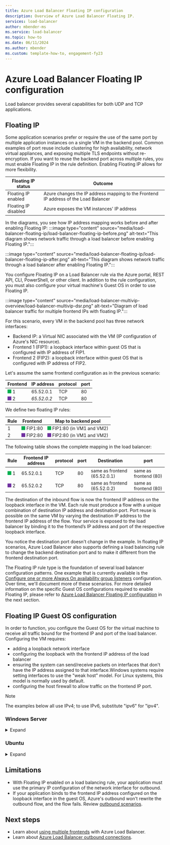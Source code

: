 ```yaml
---
title: Azure Load Balancer Floating IP configuration
description: Overview of Azure Load Balancer Floating IP.
services: load-balancer
author: mbender-ms
ms.service: load-balancer
ms.topic: how-to
ms.date: 06/11/2024
ms.author: mbender
ms.custom: template-how-to, engagement-fy23
---
```


# Azure Load Balancer Floating IP configuration

Load balancer provides several capabilities for both UDP and TCP applications.

## Floating IP

Some application scenarios prefer or require the use of the same port by multiple application instances on a single VM in the backend pool. Common examples of port reuse include clustering for high availability, network virtual appliances, and exposing multiple TLS endpoints without re-encryption. If you want to reuse the backend port across multiple rules, you must enable Floating IP in the rule definition. Enabling Floating IP allows for more flexibility. 

| Floating IP status | Outcome |
| --- | --- | 
| Floating IP enabled | Azure changes the IP address mapping to the Frontend IP address of the Load Balancer | 
| Floating IP disabled |  Azure exposes the VM instances' IP address |

In the diagrams, you see how IP address mapping works before and after enabling Floating IP:
:::image type="content" source="media/load-balancer-floating-ip/load-balancer-floating-ip-before.png" alt-text="This diagram shows network traffic through a load balancer before enabling Floating IP.":::

:::image type="content" source="media/load-balancer-floating-ip/load-balancer-floating-ip-after.png" alt-text="This diagram shows network traffic through a load balancer after enabling Floating IP.":::

You configure Floating IP on a Load Balancer rule via the Azure portal, REST API, CLI, PowerShell, or other client. In addition to the rule configuration, you must also configure your virtual machine's Guest OS in order to use Floating IP.

:::image type="content" source="media/load-balancer-multivip-overview/load-balancer-multivip-dsr.png" alt-text="Diagram of load balancer traffic for multiple frontend IPs with floating IP.":::

For this scenario, every VM in the backend pool has three network interfaces:

* Backend IP: a Virtual NIC associated with the VM (IP configuration of Azure's NIC resource).
* Frontend 1 (FIP1): a loopback interface within guest OS that is configured with IP address of FIP1.
* Frontend 2 (FIP2): a loopback interface within guest OS that is configured with IP address of FIP2.

Let's assume the same frontend configuration as in the previous scenario:

| Frontend | IP address | protocol | port |
| --- | --- | --- | --- |
| ![green frontend](./media/load-balancer-multivip-overview/load-balancer-rule-green.png) 1 |65.52.0.1 |TCP |80 |
| ![purple frontend](./media/load-balancer-multivip-overview/load-balancer-rule-purple.png) 2 |*65.52.0.2* |TCP |80 |

We define two floating IP rules:

| Rule | Frontend | Map to backend pool |
| --- | --- | --- |
| 1 |![green rule](./media/load-balancer-multivip-overview/load-balancer-rule-green.png) FIP1:80 |![green backend](./media/load-balancer-multivip-overview/load-balancer-rule-green.png) FIP1:80 (in VM1 and VM2) |
| 2 |![purple rule](./media/load-balancer-multivip-overview/load-balancer-rule-purple.png) FIP2:80 |![purple backend](./media/load-balancer-multivip-overview/load-balancer-rule-purple.png) FIP2:80 (in VM1 and VM2) |

The following table shows the complete mapping in the load balancer:

| Rule | Frontend IP address | protocol | port | Destination | port |
| --- | --- | --- | --- | --- | --- |
| ![green rule](./media/load-balancer-multivip-overview/load-balancer-rule-green.png) 1 |65.52.0.1 |TCP |80 |same as frontend (65.52.0.1) |same as frontend (80) |
| ![purple rule](./media/load-balancer-multivip-overview/load-balancer-rule-purple.png) 2 |65.52.0.2 |TCP |80 |same as frontend (65.52.0.2) |same as frontend (80) |

The destination of the inbound flow is now the frontend IP address on the loopback interface in the VM. Each rule must produce a flow with a unique combination of destination IP address and destination port. Port reuse is possible on the same VM by varying the destination IP address to the frontend IP address of the flow. Your service is exposed to the load balancer by binding it to the frontend’s IP address and port of the respective loopback interface. 

You notice the destination port doesn't change in the example. In floating IP scenarios, Azure Load Balancer also supports defining a load balancing rule to change the backend destination port and to make it different from the frontend destination port.

The Floating IP rule type is the foundation of several load balancer configuration patterns. One example that is currently available is the [Configure one or more Always On availability group listeners](/azure/azure-sql/virtual-machines/windows/availability-group-listener-powershell-configure) configuration. Over time, we'll document more of these scenarios. For more detailed information on the specific Guest OS configurations required to enable Floating IP, please refer to [Azure Load Balancer Floating IP configuration](load-balancer-floating-ip.md) in the next section.

## Floating IP Guest OS configuration

In order to function, you configure the Guest OS for the virtual machine to receive all traffic bound for the frontend IP and port of the load balancer. Configuring the VM requires:
* adding a loopback network interface
* configuring the loopback with the frontend IP address of the load balancer
* ensuring the system can send/receive packets on interfaces that don't have the IP address assigned to that interface.Windows systems require setting interfaces to use the "weak host" model. For Linux systems, this model is normally used by default.
* configuring the host firewall to allow traffic on the frontend IP port.

> [!NOTE]
> The examples below all use IPv4; to use IPv6, substitute "ipv6" for "ipv4".

### Windows Server

<details>
  <summary>Expand</summary>

For each VM in the backend pool, run the following commands at a Windows Command Prompt on the server.  

To get the list of interface names you have on your VM, type this command:

```console
netsh interface ipv4 show interface 
```

For the VM NIC (Azure managed), type this command.

```console
netsh interface ipv4 set interface "interfacename" weakhostreceive=enabled
```
(replace **"interfacename"** with the name of this interface)

For each loopback interface you added, repeat these commands:

```console
netsh interface ipv4 add addr floatingipaddress floatingip floatingipnetmask
netsh interface ipv4 set interface floatingipaddress weakhostreceive=enabled  weakhostsend=enabled 
```
(replace **loopbackinterface** with the name of this loopback interface and **floatingip** and **floatingipnetmask** with the appropriate values that correspond to the load balancer frontend IP) 

Finally, if the guest host uses a firewall, ensure a rule set up so the traffic can reach the VM on the appropriate ports.

This example configuration assumes a load balancer frontend IP configuration of 1.2.3.4 and a load balancing rule for port 80:

```console
netsh int ipv4 set int "Ethernet" weakhostreceive=enabled
netsh int ipv4 add addr "Loopback Pseudo-Interface 1" 1.2.3.4 255.255.255.0
netsh int ipv4 set int "Loopback Pseudo-Interface 1" weakhostreceive=enabled weakhostsend=enabled
netsh advfirewall firewall add rule name="http" protocol=TCP localport=80 dir=in action=allow enable=yes
```
</details>

### Ubuntu

<details>
  <summary>Expand</summary>

For each VM in the backend pool, run the following commands via an SSH session.

To get the list of interface names you have on your VM, type this command:

```console
ip addr
```
For each loopback interface, repeat these commands, which assign the floating IP to the loopback alias:

```console
sudo ip addr add floatingip/floatingipnetmask dev lo:0
```
(replace **floatingip** and **floatingipnetmask** with the appropriate values that correspond to the load balancer frontend IP) 

Finally, if the guest host uses a firewall, ensure a rule set up so the traffic can reach the VM on the appropriate ports.

This example configuration assumes a load balancer frontend IP configuration of 1.2.3.4 and a load balancing rule for port 80.  This example also assumes the use of [UFW (Uncomplicated Firewall)](https://www.wikipedia.org/wiki/Uncomplicated_Firewall) in Ubuntu.

```console
sudo ip addr add 1.2.3.4/24 dev lo:0
sudo ufw allow 80/tcp
```
</details>

## <a name = "limitations"></a>Limitations

-  With Floating IP enabled on a load balancing rule, your application must use the primary IP configuration of the network interface for outbound.
-  If your application binds to the frontend IP address configured on the loopback interface in the guest OS, Azure's outbound won't rewrite the outbound flow, and the flow fails. Review [outbound scenarios](load-balancer-outbound-connections.md).

## Next steps

- Learn about [using multiple frontends](load-balancer-multivip-overview.md) with Azure Load Balancer.
- Learn about [Azure Load Balancer outbound connections](load-balancer-outbound-connections.md).
